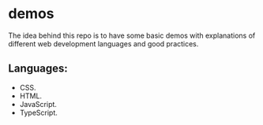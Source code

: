 # demos

The idea behind this repo is to have some basic demos with explanations of different web development languages and good practices.

## Languages:

- CSS.
- HTML.
- JavaScript.
- TypeScript.